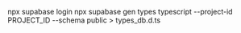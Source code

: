npx supabase login
npx supabase gen types typescript --project-id PROJECT_ID --schema public > types_db.d.ts